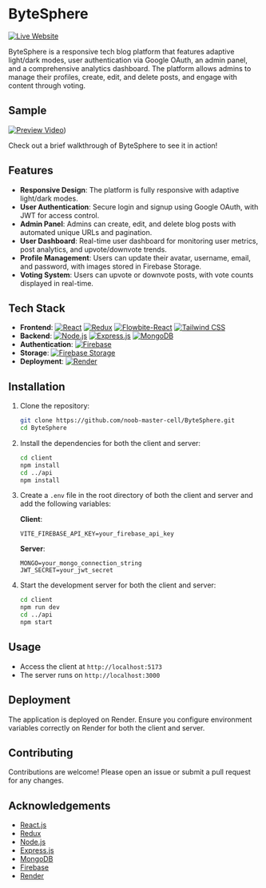 # ByteSphere

[![Live Website](https://img.shields.io/badge/Live%20Website-Visit%20Now-blue)](https://bytesphere-7v70.onrender.com/)

ByteSphere is a responsive tech blog platform that features adaptive light/dark modes, user authentication via Google OAuth, an admin panel, and a comprehensive analytics dashboard. The platform allows admins to manage their profiles, create, edit, and delete posts, and engage with content through voting.

## Sample

[![Preview Video](https://img.shields.io/badge/Watch%20Video-Click%20Here-red)](https://drive.google.com/file/d/1Nkzgd1pWeHYHgwmISNmNVhHs9pVTqw6s/view?usp=drive_link))

Check out a brief walkthrough of ByteSphere to see it in action!

## Features

- **Responsive Design**: The platform is fully responsive with adaptive light/dark modes.
- **User Authentication**: Secure login and signup using Google OAuth, with JWT for access control.
- **Admin Panel**: Admins can create, edit, and delete blog posts with automated unique URLs and pagination.
- **User Dashboard**: Real-time user dashboard for monitoring user metrics, post analytics, and upvote/downvote trends.
- **Profile Management**: Users can update their avatar, username, email, and password, with images stored in Firebase Storage.
- **Voting System**: Users can upvote or downvote posts, with vote counts displayed in real-time.

## Tech Stack

- **Frontend**: [![React](https://img.shields.io/badge/-React-61DAFB?logo=react&logoColor=white)](https://reactjs.org/) [![Redux](https://img.shields.io/badge/-Redux-764ABC?logo=redux&logoColor=white)](https://redux.js.org/) [![Flowbite-React](https://img.shields.io/badge/-Flowbite--React-0d6efd?logo=flowbite&logoColor=white)](https://flowbite-react.com/) [![Tailwind CSS](https://img.shields.io/badge/-Tailwind_CSS-38B2AC?logo=tailwind-css&logoColor=white)](https://tailwindcss.com/)
- **Backend**: [![Node.js](https://img.shields.io/badge/-Node.js-339933?logo=node.js&logoColor=white)](https://nodejs.org/) [![Express.js](https://img.shields.io/badge/-Express.js-000000?logo=express&logoColor=white)](https://expressjs.com/) [![MongoDB](https://img.shields.io/badge/-MongoDB-47A248?logo=mongodb&logoColor=white)](https://www.mongodb.com/)
- **Authentication**: [![Firebase](https://img.shields.io/badge/-Firebase-FFCA28?logo=firebase&logoColor=white)](https://firebase.google.com/)
- **Storage**: [![Firebase Storage](https://img.shields.io/badge/-Firebase_Storage-FFCA28?logo=firebase&logoColor=white)](https://firebase.google.com/)
- **Deployment**: [![Render](https://img.shields.io/badge/-Render-0468d7?logo=render&logoColor=white)](https://render.com/)

## Installation

1. Clone the repository:
    ```sh
    git clone https://github.com/noob-master-cell/ByteSphere.git
    cd ByteSphere
    ```

2. Install the dependencies for both the client and server:
    ```sh
    cd client
    npm install
    cd ../api
    npm install
    ```

3. Create a `.env` file in the root directory of both the client and server and add the following variables:

    **Client**:
    ```env
    VITE_FIREBASE_API_KEY=your_firebase_api_key
    ```

    **Server**:
    ```env
    MONGO=your_mongo_connection_string
    JWT_SECRET=your_jwt_secret
    ```

4. Start the development server for both the client and server:
    ```sh
    cd client
    npm run dev
    cd ../api
    npm start
    ```

## Usage

- Access the client at `http://localhost:5173`
- The server runs on `http://localhost:3000`

## Deployment

The application is deployed on Render. Ensure you configure environment variables correctly on Render for both the client and server.

## Contributing

Contributions are welcome! Please open an issue or submit a pull request for any changes.

## Acknowledgements

- [React.js](https://reactjs.org/)
- [Redux](https://redux.js.org/)
- [Node.js](https://nodejs.org/)
- [Express.js](https://expressjs.com/)
- [MongoDB](https://www.mongodb.com/)
- [Firebase](https://firebase.google.com/)
- [Render](https://render.com/)
